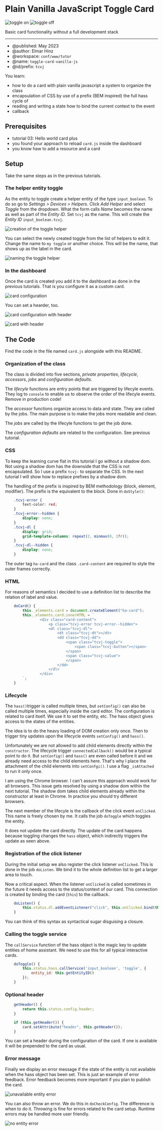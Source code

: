 # Plain Vanilla JavaScript Toggle Card

![toggle on](img/toggle-on.png) ![toggle off](img/toggle-off.png)

Basic card functionality without a full development stack

***

* @published: May 2023
* @author: Elmar Hinz
* @workspace: `conf/www/tutor`
* @name: `toggle-card-vanilla-js`
* @id/prefix: `tcvj`

You learn:

* how to do a card with plain vanilla javascript a system to organize the class
* encapsulation of CSS by use of a prefix (BEM inspired) the full hass cycle of
* reading and writing a state how to bind the current context to the event
* callback

## Prerequisites

* tutorial 03: Hello world card plus
* you found your approach to reload `card.js` inside the dashboard
* you know haw to add a resource and a card

## Setup

Take the same steps as in the previous tutorials.

### The helper entity toggle

As the entity to toggle create a helper entity of the type `input_boolean`.  To
do so go to *Settings > Devices > Helpers*. Click *Add Helper* and select
*Toggle* from the dropdown. What the form calls *Name* becomes the name as well
as part of the *Entity ID*. Set `tcvj` as the name. This will create the *Entity
ID* `input_boolean.tcvj`.

![creation of the toggle helper](img/toggle-creation.png)

You can select the newly created toggle from the list of helpers to edit it.
Change the name to `my toggle` or another choice. This will be the name, that
shows up as the label in  the card.

![naming the toggle helper](img/toggle-settings.png)

### In the dashboard

Once the card is created you add it to the dashboard as done in the previous
tutorials. That is you configure it as a custom card.

![card configuration](img/card-configuration.png)

You can set a hearder, too.

![card configuration with header](img/header-configuration.png)

![card with header](img/card-with-header.png)


## The Code

Find the code in the file named `card.js` alongside with this README.

### Organization of the class

The class is divided into five sections, *private properties*, *lifecycle*, *accessors*, *jobs* and *configuration defaults*.

The *lifecyle* functions are entry points that are triggered by lifecyle events.
They log to `console` to enable us to observe the order of the lifecyle events.
Remove in production code!

The *accessor* functions organize access to data and state. They are called by the jobs. The main purpose is to make the jobs more readable and clean.

The *jobs* are called by the lifecyle functions to get the job done.

The *configuration defaults* are related to the configuration. See previous tutorial.

### CSS

To keep the learning curve flat in this tutorial I go without a shadow dom.
Not using a shadow dom has the downside that the CSS is not encapsulated.  So I
use a prefix `tcvj-` to separate the CSS.  In the next tutorial I will show how
to replace prefixes by a shadow dom.

The handling of the prefix is inspired by BEM methodology (block, element,
modifier). The prefix is the equivalent to the block. Done in `doStyle()`:

```css
    .tcvj-error {
        text-color: red;
    }
    .tcvj-error--hidden {
        display: none;
    }
    .tcvj-dl {
        display: grid;
        grid-template-columns: repeat(2, minmax(0, 1fr));
    }
    .tcvj-dl--hidden {
        display: none;
    }
```

The outer tag `ha-card` and the class `.card-content` are required to style the
outer frames correctly.

### HTML

For reasons of semantics I decided to use a definition list to describe the
relation of label and value.

```js
    doCard() {
        this._elements.card = document.createElement("ha-card");
        this._elements.card.innerHTML = `
                <div class="card-content">
                    <p class="tcvj-error tcvj-error--hidden">
                    <dl class="tcvj-dl">
                        <dt class="tcvj-dt"></dt>
                        <dd class="tcvj-dd">
                            <span class="tcvj-toggle">
                                <span class="tcvj-button"></span>
                            </span>
                            <span class="tcvj-value">
                            </span>
                        </dd>
                    </dl>
                </div>
        `;
    }
```

### Lifecycle

The `hass()`trigger is called multiple times, but `setConfig()` can also be
called multiple times, especially inside the card editor.  The configuration is
related to card itself. We use it to set the entity, etc.  The hass object gives
access to the states of the entities.

The idea is to do the heavy loading of DOM creation only once. Then to trigger
tiny updates upon the lifecycle events `setConfig()` and `hass()`.

Unfortunately we are not allowed to add child elements directly within the
`constructor`. The lifecycle trigger `connectedCallback()` would be a typical
point to do it. But `setConfig()` and `hass()` are even called before it and we
already need access to the child elements here.  That's why I place the
attachment of the child elements into `setConfgi()`.  I use a flag `_isAttached`
to run it only once.

I am using the Chrome browser. I can't assure this approach would work for all
browsers. This issue gets resolved by using a shadow dom within the next
tutorial. The shadow dom takes child elements already within the constructor at
least in Chrome. In practice you should try different browsers.

The next member of the lifecyle is the callback of the click event `onClicked`.
This name is freely chosen by me. It calls the job `doToggle` which toggles the
entity.

It does not update the card directly. The update of the card happens because
toggling changes the `hass` object, which indirectly triggers the update as seen
above.

### Registration of the click listener

During the initial setup we also register the click listener `onClicked`.  This
is done in the job `doListen`. We bind it to the whole definition list to get a
larger area to touch.

Now a critical aspect. When the listener `onClicked` is called sometimes in the
future it needs access to the status/context of our card. This connection is
created by binding the card (`this`) to the callback.

```js
    doListen() {
        this.status.dl.addEventListener("click", this.onClicked.bind(this),false);
    }
```

You can think of this syntax as syntactical sugar disguising a closure.

### Calling the toggle service

The `callService` function of the hass object is the magic key to update
entities of home assistant. We need to use this for all typical interactive
cards.

```js
    doToggle() {
        this.status.hass.callService('input_boolean', 'toggle', {
            entity_id: this.getEntityID()
        });
    }
```

### Optional header

```js
    getHeader() {
        return this.status.config.header;
    }
```

```js
    if (this.getHeader()) {
        card.setAttribute("header", this.getHeader());
    }
```

You can set a header during the configuration of the card.  If one is available
it will be prepended to the card as usual.

### Error message

Finally we display an error message if the state of the entity is not available
when the hass object has been set. This is just an example of error feedback.
Error feedback becomes more important if you plan to publish the card.

![unavailable entity error](img/unavailable-error.png)

You can also throw an error. We do this in `doCheckConfig`. The difference is
when to do it. Throwing is fine for errors related to the card setup. Runtime
errors may be handled more user friendly.

![no entity error](img/no-entity-error.png)